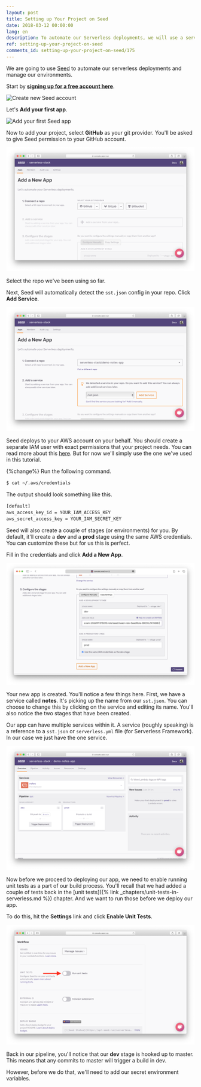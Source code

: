 ```yaml
---
layout: post
title: Setting up Your Project on Seed
date: 2018-03-12 00:00:00
lang: en
description: To automate our Serverless deployments, we will use a service called Seed (https://seed.run). We will sign up for a free account, add our project repository, and set our AWS IAM credentials.
ref: setting-up-your-project-on-seed
comments_id: setting-up-your-project-on-seed/175
---
```


We are going to use [Seed](https://seed.run) to automate our serverless deployments and manage our environments.

Start by [**signing up for a free account here**](https://console.seed.run/signup).

![Create new Seed account](/assets/part2/create-new-seed-account.png)

Let's **Add your first app**.

![Add your first Seed app](/assets/part2/add-your-first-seed-app.png)

Now to add your project, select **GitHub** as your git provider. You'll be asked to give Seed permission to your GitHub account.

![Select Git provider](/assets/part2/select-git-provider.png)

Select the repo we've been using so far.

Next, Seed will automatically detect the `sst.json` config in your repo. Click **Add Service**.

![SST app detected](/assets/part2/sst-app-detected.png)

Seed deploys to your AWS account on your behalf. You should create a separate IAM user with exact permissions that your project needs. You can read more about this [here](https://seed.run/docs/customizing-your-iam-policy). But for now we'll simply use the one we've used in this tutorial.

{%change%} Run the following command.

``` bash
$ cat ~/.aws/credentials
```

The output should look something like this.

``` txt
[default]
aws_access_key_id = YOUR_IAM_ACCESS_KEY
aws_secret_access_key = YOUR_IAM_SECRET_KEY
```

Seed will also create a couple of stages (or environments) for you. By default, it'll create a **dev** and a **prod** stage using the same AWS credentials. You can customize these but for us this is perfect.

Fill in the credentials and click **Add a New App**.

![Add AWS IAM credentials](/assets/part2/add-aws-iam-credentials.png)

Your new app is created. You'll notice a few things here. First, we have a service called **notes**. It's picking up the name from our `sst.json`. You can choose to change this by clicking on the service and editing its name.  You'll also notice the two stages that have been created.

Our app can have multiple services within it. A service (roughly speaking) is a reference to a `sst.json` or `serverless.yml` file (for Serverless Framework). In our case we just have the one service.

![Seed app homepage](/assets/part2/seed-app-homepage.png)

Now before we proceed to deploying our app, we need to enable running unit tests as a part of our build process. You'll recall that we had added a couple of tests back in the [unit tests]({% link _chapters/unit-tests-in-serverless.md %}) chapter. And we want to run those before we deploy our app.

To do this, hit the **Settings** link and click **Enable Unit Tests**.

![Click Enable Unit Tests in Seed](/assets/part2/click-enable-unit-tsts-in-seed.png)

Back in our pipeline, you'll notice that our **dev** stage is hooked up to master. This means that any commits to master will trigger a build in dev.

However, before we do that, we'll need to add our secret environment variables.
